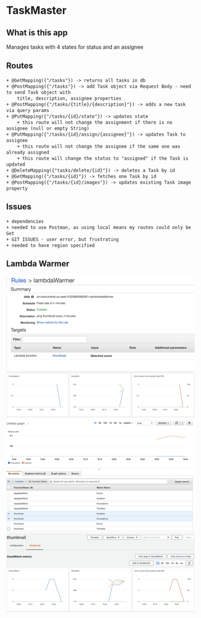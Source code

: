 # TaskMaster

## What is this app
Manages tasks with 4 states for status and an assignee

## Routes

    + @GetMapping({"/tasks"}) -> returns all tasks in db
    + @PostMapping({"/tasks"}) -> add Task object via Request Body - need to send Task object with
        title, description, assignee properties
    + @PostMapping({"/tasks/{title}/{description}"}) -> adds a new task via query params
    + @PutMapping({"/tasks/{id}/state"}) -> updates state
        + this route will not change the assignment if there is no assignee (null or empty String)
    + @PutMapping({"/tasks/{id}/assign/{assignee}"}) -> updates Task to assignee
        + this route will not change the assignee if the same one was already assigned
        + this route will change the status to "assigned" if the Task is updated
    + @DeleteMapping({"tasks/delete/{id}"}) -> deletes a Task by id
    + @GetMapping({"/tasks/{id}"}) -> fetches one Task by id
    + @PostMapping({"/tasks/{id}/images"}) -> updates existing Task image property


## Issues
    + dependencies
    + needed to use Postman, as using local means my routes could only be Get
    + GIT ISSUES - user error, but frustrating
    + needed to have region specified
    
## Lambda Warmer

![](./images/warmer1.png)
![](./images/warmer2.png)
![](./images/warmer3.png)
![](./images/warmer4.png)